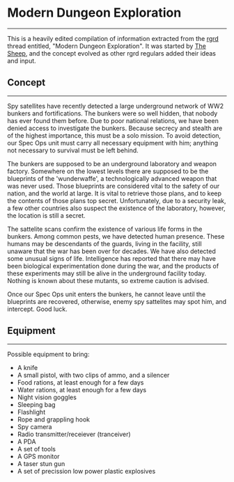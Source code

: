# Modern Dungeon Exploration

---

This is a heavily edited compilation of information extracted from the [rgrd](../../development/communities/rgrd.md) thread entitled, "Modern Dungeon Exploration". It was started by [The Sheep](../../../developer/the_sheep.md), and the concept evolved as other rgrd regulars added their ideas and input.  

## Concept

---

Spy satellites have recently detected a large underground network of WW2 bunkers and fortifications. The bunkers were so well hidden, that nobody has ever found them before. Due to poor national relations, we have been denied access to investigate the bunkers. Because secrecy and stealth are of the highest importance, this must be a solo mission. To avoid detection, our Spec Ops unit must carry all necessary equipment with him; anything not necessary to survival must be left behind.  

The bunkers are supposed to be an underground laboratory and weapon factory. Somewhere on the lowest levels there are supposed to be the blueprints of the 'wunderwaffe', a technologically advanced weapon that was never used. Those blueprints are considered vital to the safety of our nation, and the world at large. It is vital to retrieve those plans, and to keep the contents of those plans top secret. Unfortunately, due to a security leak, a few other countries also suspect the existence of the laboratory, however, the location is still a secret.  

The sattelite scans confirm the existence of various life forms in the bunkers. Among common pests, we have detected human presence. These humans may be descendants of the guards, living in the facility, still unaware that the war has been over for decades. We have also detected some unusual signs of life. Intelligence has reported that there may have been biological experimentation done during the war, and the products of these experiments may still be alive in the underground facility today. Nothing is known about these mutants, so extreme caution is advised.  

Once our Spec Ops unit enters the bunkers, he cannot leave until the blueprints are recovered, otherwise, enemy spy sattelites may spot him, and intercept. Good luck.  

## Equipment

---

Possible equipment to bring:  

* A knife
* A small pistol, with two clips of ammo, and a silencer
* Food rations, at least enough for a few days
* Water rations, at least enough for a few days
* Night vision goggles
* Sleeping bag
* Flashlight
* Rope and grappling hook
* Spy camera
* Radio transmitter/receiever (tranceiver)
* A PDA
* A set of tools
* A GPS monitor
* A taser stun gun
* A set of precission low power plastic explosives
